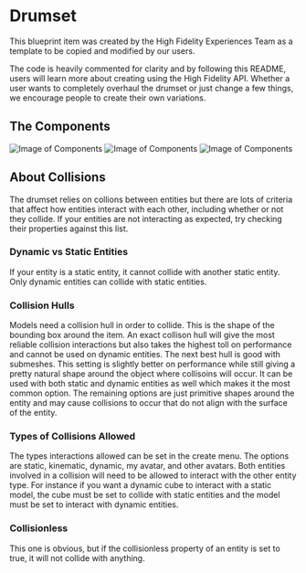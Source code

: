 # Drumset

This blueprint item was created by the High Fidelity Experiences Team as a template to be copied and modified by our users. 

The code is heavily commented for clarity and by following this README, users will learn more about creating using the High Fidelity API. Whether a user wants to completely overhaul the drumset or just change a few things, we encourage people to create their own variations.

## The Components

![Image of Components](http://hifi-content.s3-us-west-1.amazonaws.com/rebecca/DrumKit/Assets/Images/drum.png)
![Image of Components](http://hifi-content.s3-us-west-1.amazonaws.com/rebecca/DrumKit/Assets/Images/cowbell.png)
![Image of Components](http://hifi-content.s3-us-west-1.amazonaws.com/rebecca/DrumKit/Assets/Images/cymbal.png)

## About Collisions

The drumset relies on collions between entities but there are lots of criteria that affect how entities interact with each other, including whether or not they collide. If your entities are not interacting as expected, try checking their properties against this list.

### Dynamic vs Static Entities

If your entity is a static entity, it cannot collide with another static entity. Only dynamic entities can collide with static entities. 

### Collision Hulls

Models need a collision hull in order to collide. This is the shape of the bounding box around the item. An exact collison hull will give the most reliable collision interactions but also takes the highest toll on performance and cannot be used on dynamic entities. The next best hull is good with submeshes. This setting is slightly better on performance while still giving a pretty natural shape around the object where collisoins will occur. It can be used with both static and dynamic entities as well which makes it the most common option. The remaining options are just primitive shapes around the entity and may cause collisions to occur that do not align with the surface of the entity.

### Types of Collisions Allowed

The types interactions allowed can be set in the create menu. The options are static, kinematic, dynamic, my avatar, and other avatars. Both entities involved in a collision will need to be allowed to interact with the other entity type. For instance if you want a dynamic cube to interact with a static model, the cube must be set to collide with static entities and the model must be set to interact with dynamic entities.

### Collisionless

This one is obvious, but if the collisionless property of an entity is set to true, it will not collide with anything.